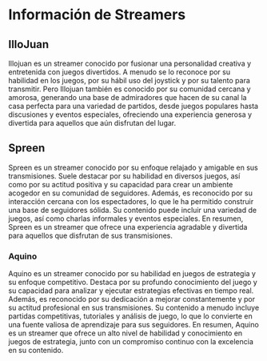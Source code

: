 <!DOCTYPE html>
<html lang="en">
<head>
    <meta charset="UTF-8">
    <meta name="viewport" content="width=device-width, initial-scale=1.0">
    <title>Información de Streamers</title>
    <style>
        /* Estilos básicos para la lista */
        ul {
            list-style-type: none;
            padding: 0;
        }
        li {
            margin-bottom: 10px;
        }
    </style>
</head>
<body>
    <h1>Información de Streamers</h1>
    <ul>
        <!-- Información de los streamers -->
        <li>
            <h2>IlloJuan</h2>
            <p> Illojuan es un streamer conocido por fusionar una personalidad creativa y entretenida con juegos divertidos. A menudo se lo reconoce por su habilidad en los juegos, por su hábil uso del joystick y por su talento para transmitir. Pero Illojuan también es conocido por su comunidad cercana y amorosa, generando una base de admiradores que hacen de su canal la casa perfecta para una variedad de partidos, desde juegos populares hasta discusiones y eventos especiales, ofreciendo una experiencia generosa y divertida para aquellos que aún disfrutan del lugar.</p>
        </li>
        <li>
            <h2>Spreen</h2>
            <p>Spreen es un streamer conocido por su enfoque relajado y amigable en sus transmisiones. Suele destacar por su habilidad en diversos juegos, así como por su actitud positiva y su capacidad para crear un ambiente acogedor en su comunidad de seguidores. Además, es reconocido por su interacción cercana con los espectadores, lo que le ha permitido construir una base de seguidores sólida. Su contenido puede incluir una variedad de juegos, así como charlas informales y eventos especiales. En resumen, Spreen es un streamer que ofrece una experiencia agradable y divertida para aquellos que disfrutan de sus transmisiones.</p>
        </li>
        <li>
        <h3>Aquino</h3>
        <p>Aquino es un streamer conocido por su habilidad en juegos de estrategia y su enfoque competitivo. Destaca por su profundo conocimiento del juego y su capacidad para analizar y ejecutar estrategias efectivas en tiempo real. Además, es reconocido por su dedicación a mejorar constantemente y por su actitud profesional en sus transmisiones. Su contenido a menudo incluye partidas competitivas, tutoriales y análisis de juego, lo que lo convierte en una fuente valiosa de aprendizaje para sus seguidores. En resumen, Aquino es un streamer que ofrece un alto nivel de habilidad y conocimiento en juegos de estrategia, junto con un compromiso continuo con la excelencia en su contenido.</p>
        </li>
        <!-- Puedes agregar más información según sea necesario -->
    </ul>
</body>
</html>
